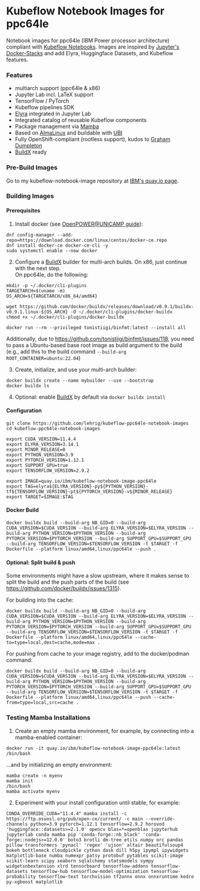 # Kubeflow Notebook Images for ppc64le

Notebook images for ppc64le (IBM Power processor architecture) compliant with [Kubeflow Notebooks](https://www.kubeflow.org/docs/components/notebooks/).
Images are inspired by [Jupyter's Docker-Stacks](https://github.com/jupyter/docker-stacks) and add Elyra, Huggingface Datasets, and Kubeflow features.

### Features
- multiarch support (ppc64le & x86)
- Jupyter Lab incl. LaTeX support
- TensorFlow / PyTorch
- Kubeflow pipelines SDK
- [Elyra](https://github.com/elyra-ai/elyra) integrated in Jupyter Lab
- Integrated catalog of reusable Kubeflow components
- Package management via [Mamba](https://github.com/mamba-org/mamba)
- Based on [AlmaLinux](https://almalinux.org) and buildable with [UBI](https://developers.redhat.com/products/rhel/ubi)
- Fully OpenShift-compliant (rootless support), kudos to [Graham Dumpleton](https://www.openshift.com/blog/jupyter-on-openshift-part-6-running-as-an-assigned-user-id)
- [BuildX](https://docs.docker.com/build/buildx/) ready

### Pre-Build Images
Go to my kubeflow-notebook-image repository at [IBM's quay.io page](https://quay.io/repository/ibm/kubeflow-notebook-image-ppc64le?tab=tags).

### Building Images

#### Prerequisites
1. Install docker (see [OpenPOWER@UNICAMP guide](https://openpower.ic.unicamp.br/post/installing-docker-from-repository/)):
```
dnf config-manager --add-repo=https://download.docker.com/linux/centos/docker-ce.repo
dnf install docker-ce docker-ce-cli -y
sudo systemctl enable --now docker
```
2. Configure a [BuildX](https://docs.docker.com/build/buildx/) builder for multi-arch builds.
On x86, just continue with the next step.  
On ppc64le, do the following:
```
mkdir -p ~/.docker/cli-plugins
TARGETARCH=$(uname -m)
OS_ARCH=${TARGETARCH/x86_64/amd64}

wget https://github.com/docker/buildx/releases/download/v0.9.1/buildx-v0.9.1.linux-${OS_ARCH} -O ~/.docker/cli-plugins/docker-buildx
chmod +x ~/.docker/cli-plugins/docker-buildx 

docker run --rm --privileged tonistiigi/binfmt:latest --install all
```
Additionally, due to https://github.com/tonistiigi/binfmt/issues/118, you need to pass a Ubuntu-based base root image as build argument to the build (e.g., add this to the build command `--build-arg ROOT_CONTAINER=ubuntu:22.04`)

3. Create, initialize, and use your multi-arch builder:
```
docker buildx create --name mybuilder --use --bootstrap
docker buildx ls
``` 
4. Optional: enable [BuildX](https://docs.docker.com/build/buildx/) by default via `docker buildx install`

#### Configuration
```
git clone https://github.com/lehrig/kubeflow-ppc64le-notebook-images
cd kubeflow-ppc64le-notebook-images

export CUDA_VERSION=11.4.4
export ELYRA_VERSION=3.14.1
export MINOR_RELEASE=0
export PYTHON_VERSION=3.9
export PYTORCH_VERSION=1.12.1
export SUPPORT_GPU=true
export TENSORFLOW_VERSION=2.9.2

export IMAGE=quay.io/ibm/kubeflow-notebook-image-ppc64le
export TAG=elyra${ELYRA_VERSION}-py${PYTHON_VERSION}-tf${TENSORFLOW_VERSION}-pt${PYTORCH_VERSION}-v${MINOR_RELEASE}
export TARGET=$IMAGE:$TAG
```

#### Docker Build
```
docker buildx build --build-arg NB_GID=0 --build-arg CUDA_VERSION=$CUDA_VERSION --build-arg ELYRA_VERSION=$ELYRA_VERSION --build-arg PYTHON_VERSION=$PYTHON_VERSION --build-arg PYTORCH_VERSION=$PYTORCH_VERSION --build-arg SUPPORT_GPU=$SUPPORT_GPU --build-arg TENSORFLOW_VERSION=$TENSORFLOW_VERSION -t $TARGET -f Dockerfile --platform linux/amd64,linux/ppc64le --push .
```

#### Optional: Split build & push
Some environments might have a slow upstream, where it makes sense to split the build and the push parts of the build (see https://github.com/docker/buildx/issues/1315).

For building into the cache:
```
docker buildx build --build-arg NB_GID=0 --build-arg CUDA_VERSION=$CUDA_VERSION --build-arg ELYRA_VERSION=$ELYRA_VERSION --build-arg PYTHON_VERSION=$PYTHON_VERSION --build-arg PYTORCH_VERSION=$PYTORCH_VERSION --build-arg SUPPORT_GPU=$SUPPORT_GPU --build-arg TENSORFLOW_VERSION=$TENSORFLOW_VERSION -t $TARGET -f Dockerfile --platform linux/amd64,linux/ppc64le --cache-to=type=local,dest=cache,mode=max .
```

For pushing from cache to your image registry, add to the docker/podman command:
```
docker buildx build --build-arg NB_GID=0 --build-arg CUDA_VERSION=$CUDA_VERSION --build-arg ELYRA_VERSION=$ELYRA_VERSION --build-arg PYTHON_VERSION=$PYTHON_VERSION --build-arg PYTORCH_VERSION=$PYTORCH_VERSION --build-arg SUPPORT_GPU=$SUPPORT_GPU --build-arg TENSORFLOW_VERSION=$TENSORFLOW_VERSION -t $TARGET -f Dockerfile --platform linux/amd64,linux/ppc64le --push --cache-from=type=local,src=cache .
```

### Testing Mamba Installations
1. Create an empty mamba environment, for example, by connecting into a mamba-enabled container:
```
docker run -it quay.io/ibm/kubeflow-notebook-image-ppc64le:latest /bin/bash
```
...and by initializing an empty environment:
```
mamba create -n myenv
mamba init
/bin/bash
mamba activate myenv
```
2. Experiment with your install configuration until stable, for example:
```
CONDA_OVERRIDE_CUDA="11.4.4" mamba install -c https://ftp.osuosl.org/pub/open-ce/current/ -c main --override-channels python=3.9 pytorch=1.12.1 tensorflow=2.9.2 horovod 'huggingface::datasets>=2.1.0' opencv blas=*=openblas jupyterhub jupyterlab conda mamba pip 'conda-forge::nb_black' 'conda-forge::nodejs>=12.0.0' boto3 brotli dm-tree etils numpy orc pandas pillow transformers 'pynacl' 'regex' 'ujson' altair beautifulsoup4 bokeh bottleneck cloudpickle cython dask dill h5py ipympl ipywidgets matplotlib-base numba numexpr patsy protobuf pytables scikit-image scikit-learn scipy seaborn sqlalchemy statsmodels sympy widgetsnbextension xlrd tensorboard tensorflow-addons tensorflow-datasets tensorflow-hub tensorflow-model-optimization tensorflow-probability tensorflow-text torchvision tf2onnx onnx onnxruntime kedro py-xgboost matplotlib
```
